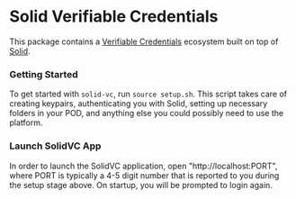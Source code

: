 # Solid Verifiable Credentials
This package contains a [Verifiable Credentials](https://w3c.github.io/vc-data-model/) ecosystem built on top of [Solid](https://solid.mit.edu/).

### Getting Started
To get started with `solid-vc`, run `source setup.sh`. This script takes care of creating keypairs, authenticating you with Solid, setting up necessary folders in your POD, and anything else you could possibly need to use the platform.

### Launch SolidVC App
In order to launch the SolidVC application, open "http://localhost:PORT", where PORT is typically a 4-5 digit number that is reported to you during the setup stage above. On startup, you will be prompted to login again.
